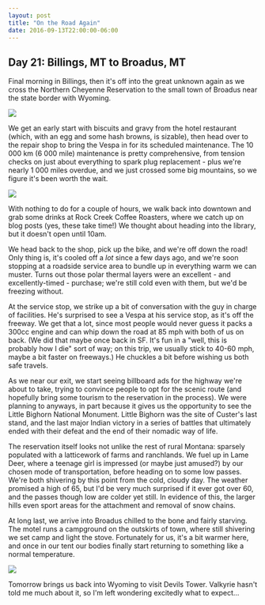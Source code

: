 ```yaml
---
layout: post
title: "On the Road Again"
date: 2016-09-13T22:00:00-06:00
---
```


## Day 21: Billings, MT to Broadus, MT

Final morning in Billings, then it's off into the great unknown again as we cross the Northern Cheyenne Reservation to the small town of Broadus near the state border with Wyoming.

![](https://lh3.googleusercontent.com/vDKo5aeVq8aCScOWNrokIOMuGT-bVvZ-9dnjOVIDulgwtGMMjJq-II_lW6_0UbPhVU8K1gvlRq_mjop-CrR9jX1xATNMjtqw2Tn3gEE-HGh5cStPS3-2EbK7b3joj3QPdFo9W5hc0pQRXy5zWXzwIHvzTaVT21eqeWBXSCg3TcqC0U2ErjAK-gqMa5hyImhA_MHkqByzZVuJucWa1RBdXMBiatMnswfBFoiD6YkklPH6CAXpGCMZRWlaOlnMJWqGKxUU14xtlAzcdWkuVFIvaOuF3xA3aK4Lbd8xcMB_jj-9r_n8ZsyZ91AM5SaQXUS9Jg6kgbJV7YPIdIdT1uJSi99YppGiGMUDKpVmnYZGbyjLMrmY74qhGc_NBbzHKzPkSwf2OyvU0Mfn7UR9agL2TWIfggWRignz-mK2C1THerk19o2e0ulPny469rpG4f4Ptx2oGgThxviW8Z4xEST7kmfYpL7_LP_r0J-KQsL-WkNMVDqY-F8PeXNXKxKh1u_0g4VeVQi0tYlJhhdoQCGFZErgLpdAynbMTf1jq-GRln3It6xJ0OSZTArSiIgUZu7uL7CUubxxHTdVV92AZ2uVX240nHsIacno58FYVO6NR6Hb=w1413-h799-no)

We get an early start with biscuits and gravy from the hotel restaurant (which, with an egg and some hash browns, is sizable), then head over to the repair shop to bring the Vespa in for its scheduled maintenance.  The 10 000 km (6 000 mile) maintenance is pretty comprehensive, from tension checks on just about everything to spark plug replacement - plus we're nearly 1 000 miles overdue, and we just crossed some big mountains, so we figure it's been worth the wait.

![](https://lh3.googleusercontent.com/zMrfSuvmcRzTXiQqoH3HT8LQf7XNjctnQFVbNwaA6ZruM4ydf8gacLM7P5HTWYRtai3Q5AqdJfjWNhN7IZoN_T8KKrzwIJXvNI7bb8CPtf1Jwy92OSJag_-nH6npaf1JkXbnhJFSAPdFBQqZmIhqQALyP7v4VguxLfREgq9Fl4qbjkPzaxuIf6FT2JWdMliNp1IEP3Tr10NXwmQXqbzyOT7VCdr45pt2wG1t_GSexFbbfUSRFuVTdvoqSYqOpIWkcjfqzItuBqIDD1qd7oTMm8bKgPuG1lJDUvqkWPDpSoSwtImg4-yB_w22OPZbIGABlsTJCOO4PQ5ZqZWMzdy6w9UCTyIkliEImKPs2997pnyNPza85D0-DGKF4AhQGyhjhZuyiZ54QXSZQFxyYcCLeiIcJT-ict4DALLsVgaQrfN492Qe2h7IDzzDOaf0p8HsFRKJjP9lbKlKY5YUk_9k0ppVR2IfLiAg0Y2zrBTWbOSx4hv0Vpnqi3oIgLXb87PZl0MsdtZmBbNyFFTmghuEyCA4cDsLZUNRkOBw_ZdebM_wYbKiZ1isVFlwpq5IQ6p-Kvurb6K2k4H5edRrSk5ujjgWxIolsPwiGDh4JpHUtPgY=w452-h800-no)

With nothing to do for a couple of hours, we walk back into downtown and grab some drinks at Rock Creek Coffee Roasters, where we catch up on blog posts (yes, these take time!)  We thought about heading into the library, but it doesn't open until 10am.

We head back to the shop, pick up the bike, and we're off down the road!  Only thing is, it's cooled off a *lot* since a few days ago, and we're soon stopping at a roadside service area to bundle up in everything warm we can muster.  Turns out those polar thermal layers were an excellent - and excellently-timed - purchase; we're still cold even with them, but we'd be freezing without.

At the service stop, we strike up a bit of conversation with the guy in charge of facilities.  He's surprised to see a Vespa at his service stop, as it's off the freeway.  We get that a lot, since most people would never guess it packs a 300cc engine and can whip down the road at 85 mph with both of us on back.  (We did that maybe once back in SF.  It's fun in a "well, this is probably how I die" sort of way; on this trip, we usually stick to 40-60 mph, maybe a bit faster on freeways.)  He chuckles a bit before wishing us both safe travels.

As we near our exit, we start seeing billboard ads for the highway we're about to take, trying to convince people to opt for the scenic route (and hopefully bring some tourism to the reservation in the process).  We were planning to anyways, in part because it gives us the opportunity to see the Little Bighorn National Monument.  Little Bighorn was the site of Custer's last stand, and the last major Indian victory in a series of battles that ultimately ended with their defeat and the end of their nomadic way of life.

The reservation itself looks not unlike the rest of rural Montana: sparsely populated with a latticework of farms and ranchlands.  We fuel up in Lame Deer, where a teenage girl is impressed (or maybe just amused?) by our chosen mode of transportation, before heading on to some low passes.  We're both shivering by this point from the cold, cloudy day.  The weather promised a high of 65, but I'd be very much surprised if it ever got over 60, and the passes though low are colder yet still.  In evidence of this, the larger hills even sport areas for the attachment and removal of snow chains.

At long last, we arrive into Broadus chilled to the bone and fairly starving.  The motel runs a campground on the outskirts of town, where still shivering we set camp and light the stove.  Fortunately for us, it's a bit warmer here, and once in our tent our bodies finally start returning to something like a normal temperature.

![](https://lh3.googleusercontent.com/0EwF7bB-YZmFbtut8Ecpcgy8YcLPT3lg1EN4fQ4J_47hywoRTN1rdTZD9O5KQOcQOmyUknum2LyCzRm4rRtSlokHidJPHJV29C4pwq1BKc4tKXucKCFz_aohcNOtZpB-6Mqqx9uVU-MxFVlBCg5zOVW63L5Pitz6Epg-vM38JrzabDdd796heaTEmHEBN7gO-B66-ZcVsqTqD9wjfd6QAJ1ASX1vgTVn1_LuJX_lNhrFGB3SvoetNcs2251s-7QkLkFJr_Jqqs0tnYUWOk8R-O0a5h41TD_NJyhRF_W0IT9W8UAhs18neRn2fYBtc25KMK0MHe2h-aqdgyiaFNJCWtXDUW6wmz0PxMcfmxjAczwDxfj_5TJiE1p7N0Cor2z2BAgeAxSLBZzzMiS8ytoH0vO-VLrl-OGfStsVLL6ac56cOaNzJ76i0MsoohAftUitk7jHSiMFDX5qyXA9WzLcGH2bpZdH61z4eJQMiGHbzOewvYx0rDwWaTg3i801W0jSnCzKHuSpVqbmCLaW6UhKY0Sr4fvwfLlJi2EESpR4irrvO9ecSwrI8W7f8CPOjpnz6aai-g-wBtrVzaYqhjoCXf8bTUrlKWkRQ6NmT3s2GtU=w1413-h799-no)

Tomorrow brings us back into Wyoming to visit Devils Tower.  Valkyrie hasn't told me much about it, so I'm left wondering excitedly what to expect...
